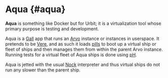 # Aqua {#aqua}

**Aqua** is something like Docker but for Urbit; it is a virtualization tool whose primary purpose is testing and development.

Aqua is a [Gall](gall.md) app that runs an [Arvo](arvo.md) instance or instances in userspace. It pretends to be [Vere](vere.md), and as such it loads [pills](pill.md) to boot up a virtual ship or fleet of ships and then manages them from within the parent Arvo instance. Running tests for a virtual fleet of Aqua ships is done using [pH](ph.md).

Aqua is jetted with the usual [Nock](nock.md) interpreter and thus virtual ships do not run any slower than the parent ship.

